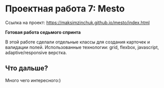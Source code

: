 # Проектная работа 7: Mesto

Ссылка на проект: https://maksimzinchuk.github.io/mesto/index.html

**Готовая работа седьмого спринта**

В этой работе сделали отдельные классы для создания карточек и валидации полей.
Использованные технологии: grid, flexbox, javascript, adaptive/responsive верстка.



## **Что дальше?**

Много чего интересного:)

